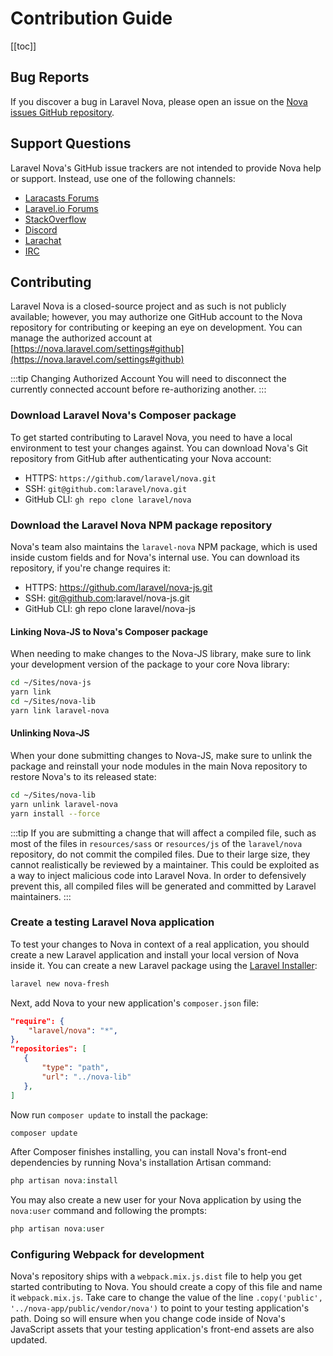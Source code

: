 # Contribution Guide

[[toc]]

## Bug Reports

If you discover a bug in Laravel Nova, please open an issue on the [Nova issues GitHub repository](https://github.com/laravel/nova-issues).

## Support Questions

Laravel Nova's GitHub issue trackers are not intended to provide Nova help or support. Instead, use one of the following channels:

- [Laracasts Forums](https://laracasts.com/discuss)
- [Laravel.io Forums](https://laravel.io/forum)
- [StackOverflow](https://stackoverflow.com/questions/tagged/laravel-nova)
- [Discord](https://discordapp.com/invite/KxwQuKb)
- [Larachat](https://larachat.co/)
- [IRC](https://webchat.freenode.net/?nick=artisan&amp;channels=%23laravel&amp;prompt=1)

## Contributing

Laravel Nova is a closed-source project and as such is not publicly available; however, you may authorize one GitHub account to the Nova repository for contributing or keeping an eye on development. You can manage the authorized account at [https://nova.laravel.com/settings#github](https://nova.laravel.com/settings#github)

:::tip Changing Authorized Account
You will need to disconnect the currently connected account before re-authorizing another.
::: 

### Download Laravel Nova's Composer package

To get started contributing to Laravel Nova, you need to have a local environment to test your changes against. You can download Nova's Git repository from GitHub after authenticating your Nova account:

- HTTPS: `https://github.com/laravel/nova.git`
- SSH: `git@github.com:laravel/nova.git`
- GitHub CLI: `gh repo clone laravel/nova`

### Download the Laravel Nova NPM package repository

Nova's team also maintains the `laravel-nova` NPM package, which is used inside custom fields and for Nova's internal use. You can download its repository, if you're change requires it:

- HTTPS: https://github.com/laravel/nova-js.git
- SSH: git@github.com:laravel/nova-js.git
- GitHub CLI: gh repo clone laravel/nova-js

#### Linking Nova-JS to Nova's Composer package
When needing to make changes to the Nova-JS library, make sure to link your development version of the package to your core Nova library:

```sh
cd ~/Sites/nova-js
yarn link
cd ~/Sites/nova-lib
yarn link laravel-nova
```

#### Unlinking Nova-JS
When your done submitting changes to Nova-JS, make sure to unlink the package and reinstall your node modules in the main Nova repository to restore Nova's to its released state:

```sh
cd ~/Sites/nova-lib
yarn unlink laravel-nova
yarn install --force
```

:::tip
If you are submitting a change that will affect a compiled file, such as most of the files in `resources/sass` or `resources/js` of the `laravel/nova` repository, do not commit the compiled files. Due to their large size, they cannot realistically be reviewed by a maintainer. This could be exploited as a way to inject malicious code into Laravel Nova. In order to defensively prevent this, all compiled files will be generated and committed by Laravel maintainers.
:::

### Create a testing Laravel Nova application

To test your changes to Nova in context of a real application, you should create a new Laravel application and install your local version of Nova inside it. You can create a new Laravel package using the [Laravel Installer](https://github.com/laravel/installer):

```sh
laravel new nova-fresh
```

Next, add Nova to your new application's `composer.json` file:

```json
"require": {
    "laravel/nova": "*",
},
"repositories": [
   {
       "type": "path",
       "url": "../nova-lib"
   },
]
```

Now run `composer update` to install the package:

```php
composer update
```

After Composer finishes installing, you can install Nova's front-end dependencies by running Nova's installation Artisan command:

```php
php artisan nova:install
```

You may also create a new user for your Nova application by using the `nova:user` command and following the prompts:

```php
php artisan nova:user
```

### Configuring Webpack for development

Nova's repository ships with a `webpack.mix.js.dist` file to help you get started contributing to Nova. You should create a copy of this file and name it `webpack.mix.js`. Take care to change the value of the line `.copy('public', '../nova-app/public/vendor/nova')` to point to your testing application's path. Doing so will ensure when you change code inside of Nova's JavaScript assets that your testing application's front-end assets are also updated.
